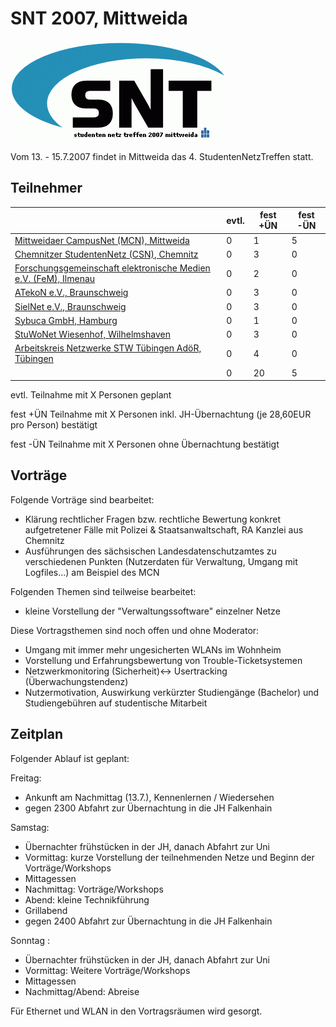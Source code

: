 # SNT 2007, Mittweida

![snt2007.gif](snt2007.gif)

Vom 13. - 15.7.2007 findet in Mittweida das 4. StudentenNetzTreffen
statt.

## Teilnehmer
|                                                                                               | evtl. | fest +ÜN | fest -ÜN |
| --------------------------------------------------------------------------------------------- | ----- | -------- | -------- |
| [Mittweidaer CampusNet (MCN), Mittweida](../Networks/mittweida_mcn.md)                        | 0     | 1        | 5        |
| [Chemnitzer StudentenNetz (CSN), Chemnitz](../Networks/chemnitz_csn.md)                       | 0     | 3        | 0        |
| [Forschungsgemeinschaft elektronische Medien e.V. (FeM), Ilmenau](../Networks/ilmenau_fem.md) | 0     | 2        | 0        |
| [ATekoN e.V., Braunschweig](../Networks/braunschweig_atekon.md)                               | 0     | 3        | 0        |
| [SielNet e.V., Braunschweig](../Networks/braunschweig_sielnet.md)                             | 0     | 3        | 0        |
| [Sybuca GmbH, Hamburg](../Networks/hamburg_sybuca.md)                                         | 0     | 1        | 0        |
| [StuWoNet Wiesenhof, Wilhelmshaven](../Networks/wilhelmshaven_stuwonet.md)                    | 0     | 3        | 0        |
| [Arbeitskreis Netzwerke STW Tübingen AdöR, Tübingen](../Networks/tuebingen_netzak.md)         | 0     | 4        | 0        |
|                                                                                               | 0     | 20       | 5        |

evtl.     Teilnahme mit X Personen geplant

fest +ÜN  Teilnahme mit X Personen inkl. JH-Übernachtung (je 28,60EUR pro Person) bestätigt

fest -ÜN  Teilnahme mit X Personen ohne Übernachtung bestätigt

## Vorträge

Folgende Vorträge sind bearbeitet:

  - Klärung rechtlicher Fragen bzw. rechtliche Bewertung konkret
    aufgetretener Fälle mit Polizei & Staatsanwaltschaft,
    RA Kanzlei aus Chemnitz
  - Ausführungen des sächsischen Landesdatenschutzamtes zu verschiedenen
    Punkten (Nutzerdaten für Verwaltung, Umgang mit Logfiles...) 
    am Beispiel des MCN

Folgenden Themen sind teilweise bearbeitet:

  - kleine Vorstellung der "Verwaltungssoftware" einzelner Netze

Diese Vortragsthemen sind noch offen und ohne Moderator:

  - Umgang mit immer mehr ungesicherten WLANs im Wohnheim
  - Vorstellung und Erfahrungsbewertung von Trouble-Ticketsystemen
  - Netzwerkmonitoring (Sicherheit)<-> Usertracking (Überwachungstendenz)
  - Nutzermotivation, Auswirkung verkürzter Studiengänge (Bachelor)
    und Studiengebühren auf studentische Mitarbeit

## Zeitplan

Folgender Ablauf ist geplant:

Freitag:

  - Ankunft am Nachmittag (13.7.), Kennenlernen / Wiedersehen
  - gegen 2300 Abfahrt zur Übernachtung in die JH Falkenhain

Samstag:

  - Übernachter frühstücken in der JH, danach Abfahrt zur Uni
  - Vormittag: kurze Vorstellung der teilnehmenden Netze
    und Beginn der Vorträge/Workshops
  - Mittagessen
  - Nachmittag: Vorträge/Workshops
  - Abend: kleine Technikführung
  - Grillabend
  - gegen 2400 Abfahrt zur Übernachtung in die JH Falkenhain

Sonntag :

  - Übernachter frühstücken in der JH, danach Abfahrt zur Uni
  - Vormittag: Weitere Vorträge/Workshops
  - Mittagessen
  - Nachmittag/Abend: Abreise

Für Ethernet und WLAN in den Vortragsräumen wird gesorgt.
